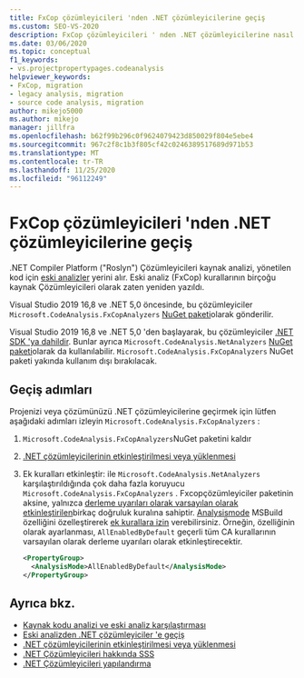 ```yaml
---
title: FxCop çözümleyicileri 'nden .NET çözümleyicilerine geçiş
ms.custom: SEO-VS-2020
description: FxCop çözümleyicileri ' nden .NET çözümleyicilerine nasıl geçiş yapılacağını öğrenin
ms.date: 03/06/2020
ms.topic: conceptual
f1_keywords:
- vs.projectpropertypages.codeanalysis
helpviewer_keywords:
- FxCop, migration
- legacy analysis, migration
- source code analysis, migration
author: mikejo5000
ms.author: mikejo
manager: jillfra
ms.openlocfilehash: b62f99b296c0f9624079423d850029f804e5ebe4
ms.sourcegitcommit: 967c2f8c1b3f805cf42c0246389517689d971b53
ms.translationtype: MT
ms.contentlocale: tr-TR
ms.lasthandoff: 11/25/2020
ms.locfileid: "96112249"
---
```

# <a name="migrate-from-fxcop-analyzers-to-net-analyzers"></a>FxCop çözümleyicileri 'nden .NET çözümleyicilerine geçiş

.NET Compiler Platform ("Roslyn") Çözümleyicileri kaynak analizi, yönetilen kod için [eski analizler](code-analysis-for-managed-code-overview.md) yerini alır. Eski analiz (FxCop) kurallarının birçoğu kaynak Çözümleyicileri olarak zaten yeniden yazıldı.

Visual Studio 2019 16,8 ve .NET 5,0 öncesinde, bu çözümleyiciler `Microsoft.CodeAnalysis.FxCopAnalyzers` [NuGet paketi](https://www.nuget.org/packages/Microsoft.CodeAnalysis.FxCopAnalyzers)olarak gönderilir.

Visual Studio 2019 16,8 ve .NET 5,0 'den başlayarak, bu çözümleyiciler [.NET SDK 'ya dahildir](/dotnet/fundamentals/code-analysis/overview). Bunlar ayrıca `Microsoft.CodeAnalysis.NetAnalyzers` [NuGet paketi](https://www.nuget.org/packages/Microsoft.CodeAnalysis.NetAnalyzers)olarak da kullanılabilir. `Microsoft.CodeAnalysis.FxCopAnalyzers` NuGet paketi yakında kullanım dışı bırakılacak.

## <a name="migration-steps"></a>Geçiş adımları

Projenizi veya çözümünüzü .NET çözümleyicilerine geçirmek için lütfen aşağıdaki adımları izleyin `Microsoft.CodeAnalysis.FxCopAnalyzers` :

1. `Microsoft.CodeAnalysis.FxCopAnalyzers`NuGet paketini kaldır

2. [.NET çözümleyicilerinin etkinleştirilmesi veya yüklenmesi](install-net-analyzers.md)

3. Ek kuralları etkinleştir: ile `Microsoft.CodeAnalysis.NetAnalyzers` karşılaştırıldığında çok daha fazla koruyucu `Microsoft.CodeAnalysis.FxCopAnalyzers` . Fxcopçözümleyiciler paketinin aksine, yalnızca [derleme uyarıları olarak varsayılan olarak etkinleştirilen](/dotnet/fundamentals/code-analysis/overview#enabled-rules)birkaç doğruluk kuralına sahiptir. [Analysismode](/dotnet/core/project-sdk/msbuild-props#analysismode) MSBuild özelliğini özelleştirerek [ek kurallara izin](/dotnet/fundamentals/code-analysis/overview#enable-additional-rules) verebilirsiniz. Örneğin, özelliğinin olarak ayarlanması, `AllEnabledByDefault` geçerli tüm CA kurallarının varsayılan olarak derleme uyarıları olarak etkinleştirecektir.

   ```xml
   <PropertyGroup>
     <AnalysisMode>AllEnabledByDefault</AnalysisMode>
   </PropertyGroup>
   ```

## <a name="see-also"></a>Ayrıca bkz.

- [Kaynak kodu analizi ve eski analiz karşılaştırması](net-analyzers-faq.md#whats-the-difference-between-legacy-fxcop-and-net-analyzers)
- [Eski analizden .NET çözümleyiciler 'e geçiş](migrate-from-legacy-analysis-to-net-analyzers.md)
- [.NET çözümleyicilerinin etkinleştirilmesi veya yüklenmesi](install-net-analyzers.md)
- [.NET Çözümleyicileri hakkında SSS](net-analyzers-faq.md)
- [.NET Çözümleyicileri yapılandırma](/dotnet/fundamentals/code-analysis/code-quality-rule-options)

